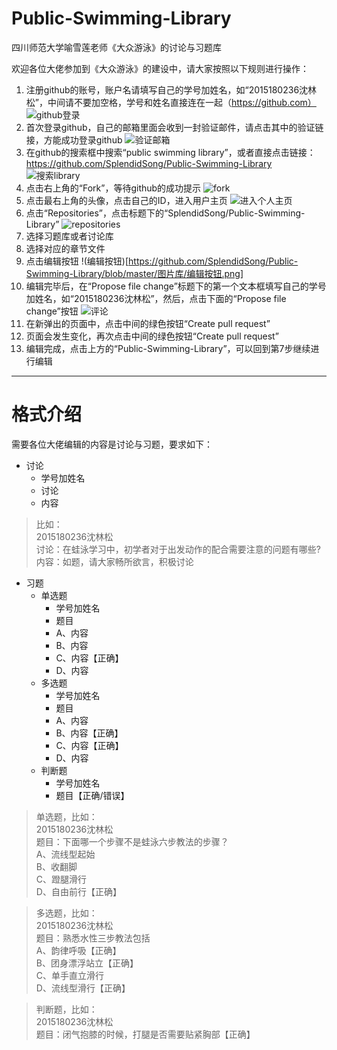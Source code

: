 # Public-Swimming-Library
四川师范大学喻雪莲老师《大众游泳》的讨论与习题库  
  
  
  
欢迎各位大佬参加到《大众游泳》的建设中，请大家按照以下规则进行操作：

1. 注册github的账号，账户名请填写自己的学号加姓名，如“2015180236沈林松”，中间请不要加空格，学号和姓名直接连在一起（https://github.com）
![github登录](https://github.com/SplendidSong/Public-Swimming-Library/blob/master/图片库/github登录.png)
2. 首次登录github，自己的邮箱里面会收到一封验证邮件，请点击其中的验证链接，方能成功登录github
![验证邮箱](https://github.com/SplendidSong/Public-Swimming-Library/blob/master/图片库/验证邮箱.png)
3. 在github的搜索框中搜索“public swimming library”，或者直接点击链接：https://github.com/SplendidSong/Public-Swimming-Library
![搜索library](https://github.com/SplendidSong/Public-Swimming-Library/blob/master/图片库/搜索library.png)
4. 点击右上角的“Fork”，等待github的成功提示
![fork](https://github.com/SplendidSong/Public-Swimming-Library/blob/master/图片库/fork.png)
5. 点击最右上角的头像，点击自己的ID，进入用户主页
![进入个人主页](https://github.com/SplendidSong/Public-Swimming-Library/blob/master/图片库/进入个人主页.png)
6. 点击“Repositories”，点击标题下的“SplendidSong/Public-Swimming-Library”
![repositories](https://github.com/SplendidSong/Public-Swimming-Library/blob/master/图片库/repositories.png)
7. 选择习题库或者讨论库
8. 选择对应的章节文件
9. 点击编辑按钮
!(编辑按钮)[https://github.com/SplendidSong/Public-Swimming-Library/blob/master/图片库/编辑按钮.png]
10. 编辑完毕后，在“Propose file change”标题下的第一个文本框填写自己的学号加姓名，如“2015180236沈林松”，然后，点击下面的“Propose file change”按钮
![评论](https://github.com/SplendidSong/Public-Swimming-Library/blob/master/图片库/评论.png)
11. 在新弹出的页面中，点击中间的绿色按钮“Create pull request”
12. 页面会发生变化，再次点击中间的绿色按钮“Create pull request”
13. 编辑完成，点击上方的“Public-Swimming-Library”，可以回到第7步继续进行编辑
----
# 格式介绍  

需要各位大佬编辑的内容是讨论与习题，要求如下：
+ 讨论
  + 学号加姓名
  + 讨论
  + 内容
>比如：  
>2015180236沈林松  
>讨论：在蛙泳学习中，初学者对于出发动作的配合需要注意的问题有哪些?  
>内容：如题，请大家畅所欲言，积极讨论  
+ 习题
  + 单选题
    + 学号加姓名
    + 题目
    + A、内容
    + B、内容
    + C、内容【正确】
    + D、内容
  + 多选题
    + 学号加姓名
    + 题目
    + A、内容
    + B、内容【正确】
    + C、内容【正确】
    + D、内容
  + 判断题
    + 学号加姓名
    + 题目【正确/错误】
>单选题，比如：  
>2015180236沈林松    
>题目：下面哪一个步骤不是蛙泳六步教法的步骤？  
>A、流线型起始  
>B、收翻脚  
>C、蹬腿滑行  
>D、自由前行【正确】  


>多选题，比如：  
>2015180236沈林松    
>题目：熟悉水性三步教法包括  
>A、韵律呼吸【正确】  
>B、团身漂浮站立【正确】  
>C、单手直立滑行  
>D、流线型滑行【正确】  


>判断题，比如：    
>2015180236沈林松    
>题目：闭气抱膝的时候，打腿是否需要贴紧胸部【正确】  
